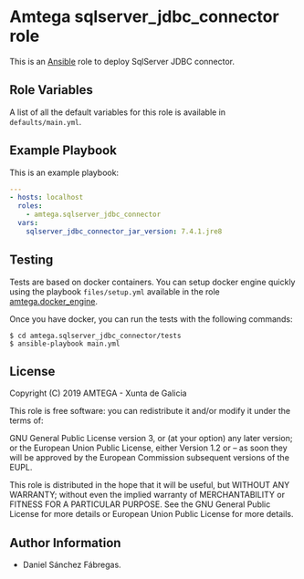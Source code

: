 # Amtega sqlserver_jdbc_connector role

This is an [Ansible](http://www.ansible.com) role to deploy SqlServer JDBC connector.

## Role Variables

A list of all the default variables for this role is available in `defaults/main.yml`.

## Example Playbook

This is an example playbook:

``` yaml
---
- hosts: localhost
  roles:  
    - amtega.sqlserver_jdbc_connector
  vars:
    sqlserver_jdbc_connector_jar_version: 7.4.1.jre8
```

## Testing

Tests are based on docker containers. You can setup docker engine quickly using the playbook `files/setup.yml` available in the role [amtega.docker_engine](https://galaxy.ansible.com/amtega/docker_engine).

Once you have docker, you can run the tests with the following commands:

```shell
$ cd amtega.sqlserver_jdbc_connector/tests
$ ansible-playbook main.yml
```

## License

Copyright (C) 2019 AMTEGA - Xunta de Galicia

This role is free software: you can redistribute it and/or modify it under the terms of:

GNU General Public License version 3, or (at your option) any later version; or the European Union Public License, either Version 1.2 or – as soon they will be approved by the European Commission ­subsequent versions of the EUPL.

This role is distributed in the hope that it will be useful, but WITHOUT ANY WARRANTY; without even the implied warranty of MERCHANTABILITY or FITNESS FOR A PARTICULAR PURPOSE.  See the GNU General Public License for more details or European Union Public License for more details.

## Author Information

- Daniel Sánchez Fábregas.
